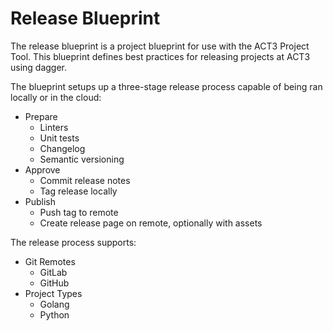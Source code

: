 # Release Blueprint

The release blueprint is a project blueprint for use with the ACT3 Project Tool. This blueprint defines best practices for releasing projects at ACT3 using dagger.

The blueprint setups up a three-stage release process capable of being ran locally or in the cloud:

- Prepare
  - Linters
  - Unit tests
  - Changelog
  - Semantic versioning
- Approve
  - Commit release notes
  - Tag release locally
- Publish
  - Push tag to remote
  - Create release page on remote, optionally with assets

The release process supports:

- Git Remotes
  - GitLab
  - GitHub
- Project Types
  - Golang
  - Python